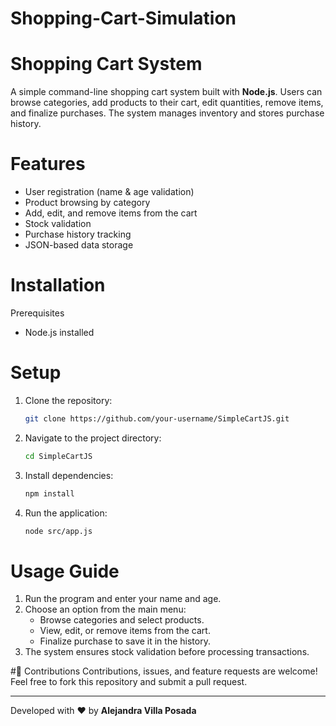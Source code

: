 # Shopping-Cart-Simulation

# Shopping Cart System
A simple command-line shopping cart system built with **Node.js**. Users can browse categories, add products to their cart, edit quantities, remove items, and finalize purchases. The system manages inventory and stores purchase history.

# Features
- User registration (name & age validation)
- Product browsing by category
- Add, edit, and remove items from the cart
- Stock validation
- Purchase history tracking
- JSON-based data storage

# Installation
Prerequisites
- Node.js installed

# Setup
1. Clone the repository:
   ```bash
   git clone https://github.com/your-username/SimpleCartJS.git
   ```
2. Navigate to the project directory:
   ```bash
   cd SimpleCartJS
   ```
3. Install dependencies:
   ```bash
   npm install
   ```
4. Run the application:
   ```bash
   node src/app.js
   ```

# Usage Guide
1. Run the program and enter your name and age.
2. Choose an option from the main menu:
   - Browse categories and select products.
   - View, edit, or remove items from the cart.
   - Finalize purchase to save it in the history.
3. The system ensures stock validation before processing transactions.

#🤝 Contributions
Contributions, issues, and feature requests are welcome! Feel free to fork this repository and submit a pull request.

---
Developed with ❤️ by **Alejandra Villa Posada**

